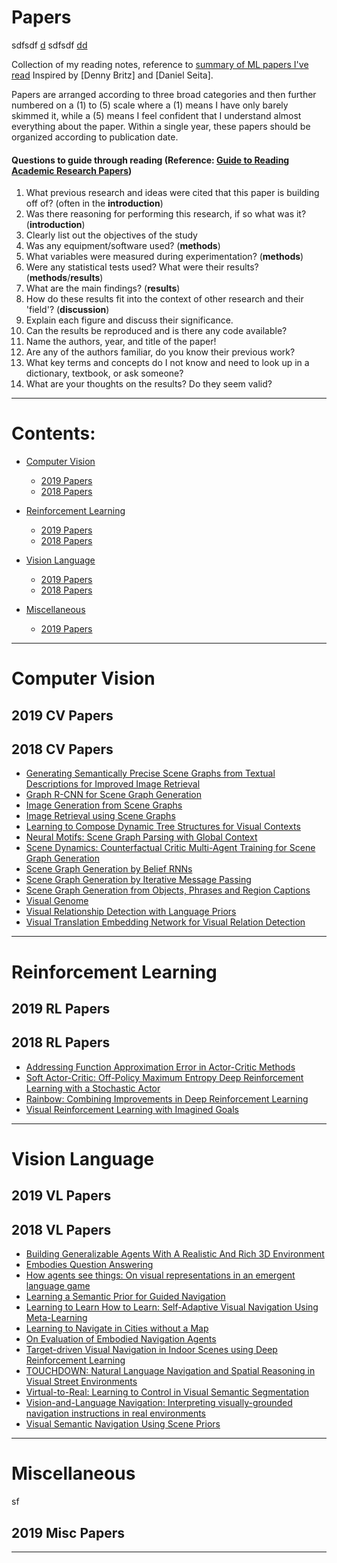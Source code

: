 # Papers

sdfsdf [d](miscellaneous)
sdfsdf [dd](pp)

Collection of my reading notes, reference to [summary of ML papers I've read](https://github.com/kweonwooj/papers)
Inspired by [Denny Britz] and [Daniel Seita].

Papers are arranged according to three broad categories and then further numbered on a (1) to (5) scale where a (1) means I have only barely skimmed it, while a (5) means I feel confident that I understand almost everything about the paper. Within a single year, these papers should be organized according to publication date.

#### Questions to guide through reading (Reference: [Guide to Reading Academic Research Papers](https://towardsdatascience.com/guide-to-reading-academic-research-papers-c69c21619de6))

1. What previous research and ideas were cited that this paper is building off of? (often in the **introduction**)
2. Was there reasoning for performing this research, if so what was it? (**introduction**)
3. Clearly list out the objectives of the study
4. Was any equipment/software used? (**methods**)
5. What variables were measured during experimentation? (**methods**)
6. Were any statistical tests used? What were their results? (**methods**/**results**)
7. What are the main findings? (**results**)
8. How do these results fit into the context of other research and their 'field'? (**discussion**)
9. Explain each figure and discuss their significance.
10. Can the results be reproduced and is there any code available?
11. Name the authors, year, and title of the paper!
12. Are any of the authors familiar, do you know their previous work? 
13. What key terms and concepts do I not know and need to look up in a dictionary, textbook, or ask someone?
14. What are your thoughts on the results? Do they seem valid?


<!--- *********************************************************************************************************************************************** --->
--- 


# Contents:

- [Computer Vision](#computer-vision)
    - [2019 Papers](#2019-cv-papers)
    - [2018 Papers](#2018-cv-papers)

- [Reinforcement Learning](#reinforcement-learning)
    - [2019 Papers](#2019-rl-papers)
    - [2018 Papers](#2018-rl-papers)

- [Vision Language](#vision-language)
    - [2019 Papers](#2019-vl-papers)
    - [2018 Papers](#2018-vl-papers)

- [Miscellaneous](#miscellaneous)
    - [2019 Papers](#2019-misc-papers)



<!--- *********************************************************************************************************************************************** --->
--- 

# Computer Vision

## 2019 CV Papers


## 2018 CV Papers

- [Generating Semantically Precise Scene Graphs from Textual Descriptions for Improved Image Retrieval]()
- [Graph R-CNN for Scene Graph Generation]()
- [Image Generation from Scene Graphs]()
- [Image Retrieval using Scene Graphs]()
- [Learning to Compose Dynamic Tree Structures for Visual Contexts]()
- [Neural Motifs: Scene Graph Parsing with Global Context]()
- [Scene Dynamics: Counterfactual Critic Multi-Agent Training for Scene Graph Generation]()
- [Scene Graph Generation by Belief RNNs]()
- [Scene Graph Generation by Iterative Message Passing]()
- [Scene Graph Generation from Objects, Phrases and Region Captions]()
- [Visual Genome]()
- [Visual Relationship Detection with Language Priors]()
- [Visual Translation Embedding Network for Visual Relation Detection]()





<!--- *********************************************************************************************************************************************** --->
--- 

# Reinforcement Learning

## 2019 RL Papers


## 2018 RL Papers

- [Addressing Function Approximation Error in Actor-Critic Methods]()
- [Soft Actor-Critic: Off-Policy Maximum Entropy Deep Reinforcement Learning with a Stochastic Actor]()
- [Rainbow: Combining Improvements in Deep Reinforcement Learning]()
- [Visual Reinforcement Learning with Imagined Goals]()




<!--- *********************************************************************************************************************************************** --->
--- 

# Vision Language 

## 2019 VL Papers 



## 2018 VL Papers

- [Building Generalizable Agents With A Realistic And Rich 3D Environment]() 
- [Embodies Question Answering]()
- [How agents see things: On visual representations in an emergent language game]()
- [Learning a Semantic Prior for Guided Navigation]()
- [Learning to Learn How to Learn: Self-Adaptive Visual Navigation Using Meta-Learning]()
- [Learning to Navigate in Cities without a Map]()
- [On Evaluation of Embodied Navigation Agents]()
- [Target-driven Visual Navigation in Indoor Scenes using Deep Reinforcement Learning]()
- [TOUCHDOWN: Natural Language Navigation and Spatial Reasoning in Visual Street Environments]()
- [Virtual-to-Real: Learning to Control in Visual Semantic Segmentation]()
- [Vision-and-Language Navigation: Interpreting visually-grounded navigation instructions in real environments]()
- [Visual Semantic Navigation Using Scene Priors]()




<!--- *********************************************************************************************************************************************** --->
--- 

# Miscellaneous

<a name="pp">sf</a> 

## 2019 Misc Papers 


<!--- *********************************************************************************************************************************************** --->
--- 


[1]:https://blog.acolyer.org/about/
[2]:https://github.com/dennybritz/deeplearning-papernotes
